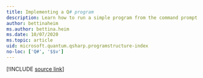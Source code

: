 ```yaml
---
title: Implementing a Q# program 
description: Learn how to run a simple program from the command prompt in Q#.
author: bettinaheim
ms.author: bettina.heim
ms.date: 10/07/2020
ms.topic: article
uid: microsoft.quantum.qsharp.programstructure-index
no-loc: ['Q#', '$$v']
---
```


<!---
# Implementing a program in Q#
-->

[!INCLUDE [source link](~/includes/qsharp-language/Specifications/Language/1_ProgramStructure/README.md)]

